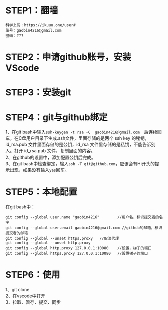 # STEP1：翻墙
    科学上网：https://ikuuu.one/user#
    账号：gaobin4216@gmail.com
    密码：???
# STEP2：申请github账号，安装VScode
# STEP3：安装git
# STEP4：git与github绑定
1、在git bash中输入```ssh-keygen -t rsa -C  gaobin4216@gmail.com  ```后连续回车，在C盘用户目录下生成.ssh文件，里面存储的是两个 ssh key 的秘钥，id_rsa.pub 文件里面存储的是公钥，id_rsa 文件里存储的是私钥，不能告诉别人。打开 id_rsa.pub 文件，复制里面的内容。  
2、在github的设置中，添加配置公钥后完成。   
3、在git bash中检查绑定，输入```ssh -T git@github.com```，应该会有Hi开头的提示出现，如果没有输入```yes```回车。
# STEP5：本地配置
在git bash中：
```
git config --global user.name "gaobin4216"        //用户名，标识提交者的名字
git config --global user.email gaobin4216@gmail.com //github的邮箱，标识提交者的邮箱
git config --global --unset https.proxy   //取消代理
git config --global --unset http.proxy
git config --global http.proxy 127.0.0.1:10080    //设置，梯子的端口
git config --global https.proxy 127.0.0.1:10080   //设置梯子的端口
```
# STEP6：使用
1、git clone  
2、在vscode中打开  
3、拉取、暂存、提交、同步  